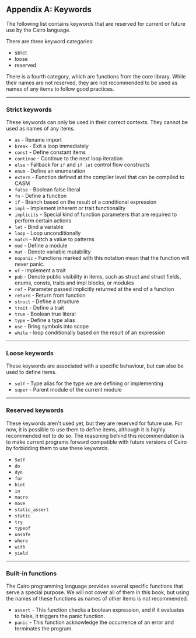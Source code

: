 ## Appendix A: Keywords

The following list contains keywords that are reserved for current or future use by the Cairo language.

There are three keyword categories:

- strict
- loose
- reserved

There is a fourth category, which are functions from the core library. While their names are not reserved,
they are not recommended to be used as names of any items to follow good practices.

---

### Strict keywords

These keywords can only be used in their correct contexts.
They cannot be used as names of any items.

- `as` - Rename import
- `break` - Exit a loop immediately
- `const` - Define constant items
- `continue` - Continue to the next loop iteration
- `else` - Fallback for `if` and `if let` control flow constructs
- `enum` - Define an enumeration
- `extern` - Function defined at the compiler level that can be compiled to CASM
- `false` - Boolean false literal
- `fn` - Define a function
- `if` - Branch based on the result of a conditional expression
- `impl` - Implement inherent or trait functionality
- `implicits` - Special kind of function parameters that are required to perform certain actions
- `let` - Bind a variable
- `loop` - Loop unconditionally
- `match` - Match a value to patterns
- `mod` - Define a module
- `mut` - Denote variable mutability
- `nopanic` - Functions marked with this notation mean that the function will never panic.
- `of` - Implement a trait
- `pub` - Denote public visibility in items, such as struct and struct fields, enums, consts, traits and impl blocks, or modules
- `ref` - Parameter passed implicitly returned at the end of a function
- `return` - Return from function
- `struct` - Define a structure
- `trait` - Define a trait
- `true` - Boolean true literal
- `type` - Define a type alias
- `use` - Bring symbols into scope
- `while` - loop conditionally based on the result of an expression

---

### Loose keywords

These keywords are associated with a specific behaviour, but can also be used to define items.

- `self` - Type alias for the type we are defining or implementing
- `super` - Parent module of the current module

---

### Reserved keywords

These keywords aren't used yet, but they are reserved for future use.
For now, it is possible to use them to define items, although it is highly recommended not to do so.
The reasoning behind this recommendation is to make current programs forward compatible with future versions of
Cairo by forbidding them to use these keywords.

- `Self`
- `do`
- `dyn`
- `for`
- `hint`
- `in`
- `macro`
- `move`
- `static_assert`
- `static`
- `try`
- `typeof`
- `unsafe`
- `where`
- `with`
- `yield`

---

### Built-in functions

The Cairo programming language provides several specific functions that serve a special purpose. We will not cover all of them in this book, but using the names of these functions as names of other items is not recommended.

- `assert` - This function checks a boolean expression, and if it evaluates to false, it triggers the panic function.
- `panic` - This function acknowledge the occurrence of an error and terminates the program.
